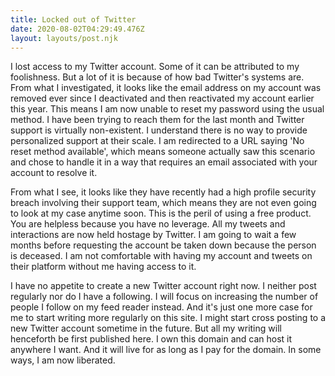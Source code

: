 ```yaml
---
title: Locked out of Twitter
date: 2020-08-02T04:29:49.476Z
layout: layouts/post.njk
---
```

I lost access to my Twitter account. Some of it can be attributed to my foolishness. But a lot of it is because of how bad Twitter's systems are. From what I investigated, it looks like the email address on my account was removed ever since I deactivated and then reactivated my account earlier this year. This means I am now unable to reset my password using the usual method. I have been trying to reach them for the last month and Twitter support is virtually non-existent. I understand there is no way to provide personalized support at their scale. I am redirected to a URL saying 'No reset method available', which means someone actually saw this scenario and chose to handle it in a way that requires an email associated with your account to resolve it.

From what I see, it looks like they have recently had a high profile security breach involving their support team, which means they are not even going to look at my case anytime soon. This is the peril of using a free product. You are helpless because you have no leverage. All my tweets and interactions are now held hostage by Twitter. I am going to wait a few months before requesting the account be taken down because the person is deceased. I am not comfortable with having my account and tweets on their platform without me having access to it.

I have no appetite to create a new Twitter account right now. I neither post regularly nor do I have a following. I will focus on increasing the number of people I follow on my feed reader instead. And it's just one more case for me to start writing more regularly on this site. I might start cross posting to a new Twitter account sometime in the future. But all my writing will henceforth be first published here. I own this domain and can host it anywhere I want. And it will live for as long as I pay for the domain. In some ways, I am now liberated.